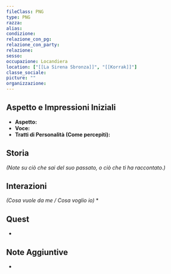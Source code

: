 ```yaml
---
fileClass: PNG
type: PNG
razza:
alias:
condizione:
relazione_con_pg:
relazione_con_party:
relazione:
sesso:
occupazione: Locandiera
location: ["[[La Sirena Sbronza]]", "[[Korrak]]"]
classe_sociale:
picture: ""
organizzazione:
---
```


## Aspetto e Impressioni Iniziali
* **Aspetto:** 
* **Voce:** 
* **Tratti di Personalità (Come percepiti):** 

## Storia
*(Note su ciò che sai del suo passato, o ciò che ti ha raccontato.)*

## Interazioni 
*(Cosa vuole da me / Cosa voglio io)*
* 
## Quest
* 
## Note Aggiuntive
* 